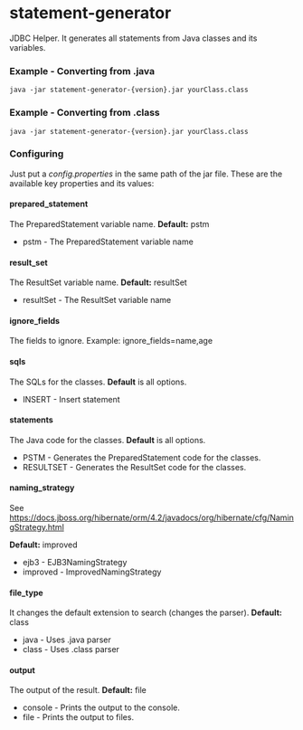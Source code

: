 # statement-generator #
JDBC Helper. It generates all statements from Java classes and its variables.

### Example - Converting from .java ###
```
java -jar statement-generator-{version}.jar yourClass.class
```

### Example - Converting from .class ###
```
java -jar statement-generator-{version}.jar yourClass.class
```

### Configuring ###
Just put a *config.properties* in the same path of the jar file. These are the available key properties and its values:

#### prepared_statement ####
The PreparedStatement variable name. **Default:** pstm

* pstm - The PreparedStatement variable name 

#### result_set ####
The ResultSet variable name. **Default:** resultSet
 
* resultSet - The ResultSet variable name 

#### ignore_fields ####
The fields to ignore. Example: ignore_fields=name,age

#### sqls ####
The SQLs for the classes. **Default** is all options.

* INSERT - Insert statement 

#### statements ####
The Java code for the classes. **Default** is all options.

* PSTM - Generates the PreparedStatement code for the classes.
* RESULTSET - Generates the ResultSet code for the classes.

#### naming_strategy ####
See https://docs.jboss.org/hibernate/orm/4.2/javadocs/org/hibernate/cfg/NamingStrategy.html

**Default:** improved

* ejb3 - EJB3NamingStrategy  
* improved - ImprovedNamingStrategy 

#### file_type ####
It changes the default extension to search (changes the parser). **Default:** class

* java - Uses .java parser
* class - Uses .class parser

#### output ####
The output of the result. **Default:** file

* console - Prints the output to the console. 
* file - Prints the output to files.